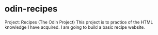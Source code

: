 # odin-recipes
Project: Recipes (The Odin Project)
This project is to practice of the HTML knowledge I have acquired.
I am going to build a basic recipe website.